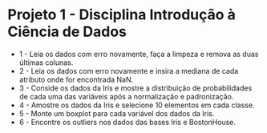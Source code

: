 # Projeto 1 - Disciplina Introdução à Ciência de Dados

* 1 - Leia os dados com erro novamente, faça a limpeza e remova as duas
últimas colunas.
* 2 - Leia os dados com erro novamente e insira a mediana de cada atributo
onde for encontrada NaN.
* 3 - Conside os dados da Iris e mostre a distribuição de probabilidades de cada
uma das variáveis após a normalização e padronização.
* 4 - Amostre os dados da Iris e selecione 10 elementos em cada classe.
* 5 - Monte um boxplot para cada variável dos dados da Iris.
* 6 - Encontre os outliers nos dados das bases Iris e BostonHouse.
